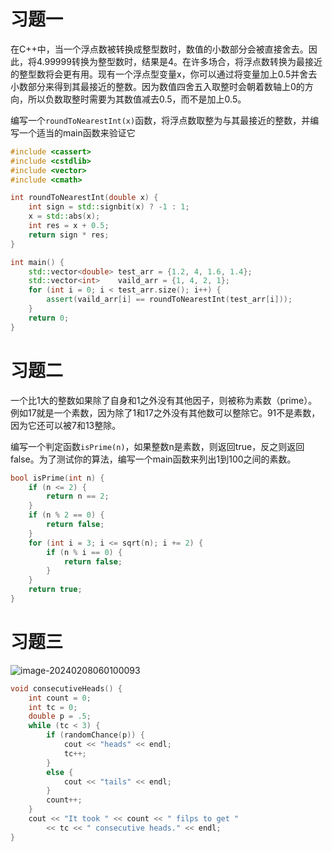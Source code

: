 # 习题一

在C++中，当一个浮点数被转换成整型数时，数值的小数部分会被直接舍去。因此，将4.99999转换为整型数时，结果是4。在许多场合，将浮点数转换为最接近的整型数将会更有用。现有一个浮点型变量x，你可以通过将变量加上0.5并舍去小数部分来得到其最接近的整数。因为数值四舍五入取整时会朝着数轴上0的方向，所以负数取整时需要为其数值减去0.5，而不是加上0.5。

编写一个`roundToNearestInt(x)`函数，将浮点数取整为与其最接近的整数，并编写一个适当的main函数来验证它

```cpp
#include <cassert>
#include <cstdlib>
#include <vector>
#include <cmath>

int roundToNearestInt(double x) {
    int sign = std::signbit(x) ? -1 : 1;
    x = std::abs(x);
    int res = x + 0.5;
    return sign * res;
}

int main() {
    std::vector<double> test_arr = {1.2, 4, 1.6, 1.4};
    std::vector<int>    vaild_arr = {1, 4, 2, 1};
    for (int i = 0; i < test_arr.size(); i++) {
        assert(vaild_arr[i] == roundToNearestInt(test_arr[i]));
    }
    return 0;
}
```

# 习题二

一个比1大的整数如果除了自身和1之外没有其他因子，则被称为素数（prime）。例如17就是一个素数，因为除了1和17之外没有其他数可以整除它。91不是素数，因为它还可以被7和13整除。

编写一个判定函数`isPrime(n)`，如果整数n是素数，则返回true，反之则返回false。为了测试你的算法，编写一个main函数来列出1到100之间的素数。

```cpp
bool isPrime(int n) {
    if (n <= 2) { 
        return n == 2;
    }
    if (n % 2 == 0) {
        return false;
    }
    for (int i = 3; i <= sqrt(n); i += 2) {
        if (n % i == 0) {
            return false;
        }
    }
    return true;
}
```

# 习题三

![image-20240208060100093](http://zcwave.oss-cn-qingdao.aliyuncs.com/image/image-20240208060100093.png)

```cpp
void consecutiveHeads() {
    int count = 0;
    int tc = 0;
    double p = .5;
    while (tc < 3) {
        if (randomChance(p)) {
            cout << "heads" << endl;
            tc++;
        }
        else {
            cout << "tails" << endl;
        }
        count++;
    }
    cout << "It took " << count << " filps to get " 
        << tc << " consecutive heads." << endl;
}
```

